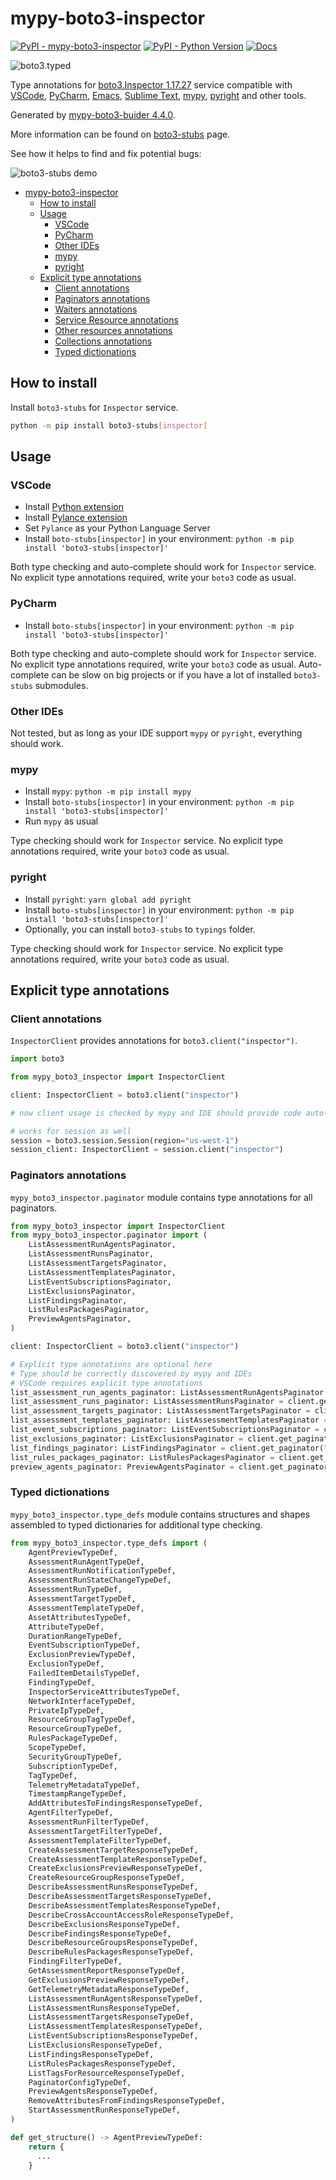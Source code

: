 # mypy-boto3-inspector

[![PyPI - mypy-boto3-inspector](https://img.shields.io/pypi/v/mypy-boto3-inspector.svg?color=blue)](https://pypi.org/project/mypy-boto3-inspector)
[![PyPI - Python Version](https://img.shields.io/pypi/pyversions/mypy-boto3-inspector.svg?color=blue)](https://pypi.org/project/mypy-boto3-inspector)
[![Docs](https://img.shields.io/readthedocs/mypy-boto3-builder.svg?color=blue)](https://mypy-boto3-builder.readthedocs.io/)

![boto3.typed](https://github.com/vemel/mypy_boto3_builder/raw/master/logo.png)

Type annotations for
[boto3.Inspector 1.17.27](https://boto3.amazonaws.com/v1/documentation/api/1.17.27/reference/services/inspector.html#Inspector) service
compatible with
[VSCode](https://code.visualstudio.com/),
[PyCharm](https://www.jetbrains.com/pycharm/),
[Emacs](https://www.gnu.org/software/emacs/),
[Sublime Text](https://www.sublimetext.com/),
[mypy](https://github.com/python/mypy),
[pyright](https://github.com/microsoft/pyright)
and other tools.

Generated by [mypy-boto3-buider 4.4.0](https://github.com/vemel/mypy_boto3_builder).

More information can be found on [boto3-stubs](https://pypi.org/project/boto3-stubs/) page.

See how it helps to find and fix potential bugs:

![boto3-stubs demo](https://github.com/vemel/mypy_boto3_builder/raw/master/demo.gif)

- [mypy-boto3-inspector](#mypy-boto3-inspector)
  - [How to install](#how-to-install)
  - [Usage](#usage)
    - [VSCode](#vscode)
    - [PyCharm](#pycharm)
    - [Other IDEs](#other-ides)
    - [mypy](#mypy)
    - [pyright](#pyright)
  - [Explicit type annotations](#explicit-type-annotations)
    - [Client annotations](#client-annotations)
    - [Paginators annotations](#paginators-annotations)
    - [Waiters annotations](#waiters-annotations)
    - [Service Resource annotations](#service-resource-annotations)
    - [Other resources annotations](#other-resources-annotations)
    - [Collections annotations](#collections-annotations)
    - [Typed dictionations](#typed-dictionations)

## How to install

Install `boto3-stubs` for `Inspector` service.

```bash
python -m pip install boto3-stubs[inspector]
```

## Usage

### VSCode

- Install [Python extension](https://marketplace.visualstudio.com/items?itemName=ms-python.python)
- Install [Pylance extension](https://marketplace.visualstudio.com/items?itemName=ms-python.vscode-pylance)
- Set `Pylance` as your Python Language Server
- Install `boto-stubs[inspector]` in your environment: `python -m pip install 'boto3-stubs[inspector]'`

Both type checking and auto-complete should work for `Inspector` service.
No explicit type annotations required, write your `boto3` code as usual.

### PyCharm

- Install `boto-stubs[inspector]` in your environment: `python -m pip install 'boto3-stubs[inspector]'`

Both type checking and auto-complete should work for `Inspector` service.
No explicit type annotations required, write your `boto3` code as usual.
Auto-complete can be slow on big projects or if you have a lot of installed `boto3-stubs` submodules.

### Other IDEs

Not tested, but as long as your IDE support `mypy` or `pyright`, everything should work.

### mypy

- Install `mypy`: `python -m pip install mypy`
- Install `boto-stubs[inspector]` in your environment: `python -m pip install 'boto3-stubs[inspector]'`
- Run `mypy` as usual

Type checking should work for `Inspector` service.
No explicit type annotations required, write your `boto3` code as usual.

### pyright

- Install `pyright`: `yarn global add pyright`
- Install `boto-stubs[inspector]` in your environment: `python -m pip install 'boto3-stubs[inspector]'`
- Optionally, you can install `boto3-stubs` to `typings` folder.

Type checking should work for `Inspector` service.
No explicit type annotations required, write your `boto3` code as usual.

## Explicit type annotations

### Client annotations

`InspectorClient` provides annotations for `boto3.client("inspector")`.

```python
import boto3

from mypy_boto3_inspector import InspectorClient

client: InspectorClient = boto3.client("inspector")

# now client usage is checked by mypy and IDE should provide code auto-complete

# works for session as well
session = boto3.session.Session(region="us-west-1")
session_client: InspectorClient = session.client("inspector")
```

### Paginators annotations

`mypy_boto3_inspector.paginator` module contains type annotations for all paginators.

```python
from mypy_boto3_inspector import InspectorClient
from mypy_boto3_inspector.paginator import (
    ListAssessmentRunAgentsPaginator,
    ListAssessmentRunsPaginator,
    ListAssessmentTargetsPaginator,
    ListAssessmentTemplatesPaginator,
    ListEventSubscriptionsPaginator,
    ListExclusionsPaginator,
    ListFindingsPaginator,
    ListRulesPackagesPaginator,
    PreviewAgentsPaginator,
)

client: InspectorClient = boto3.client("inspector")

# Explicit type annotations are optional here
# Type should be correctly discovered by mypy and IDEs
# VSCode requires explicit type annotations
list_assessment_run_agents_paginator: ListAssessmentRunAgentsPaginator = client.get_paginator("list_assessment_run_agents")
list_assessment_runs_paginator: ListAssessmentRunsPaginator = client.get_paginator("list_assessment_runs")
list_assessment_targets_paginator: ListAssessmentTargetsPaginator = client.get_paginator("list_assessment_targets")
list_assessment_templates_paginator: ListAssessmentTemplatesPaginator = client.get_paginator("list_assessment_templates")
list_event_subscriptions_paginator: ListEventSubscriptionsPaginator = client.get_paginator("list_event_subscriptions")
list_exclusions_paginator: ListExclusionsPaginator = client.get_paginator("list_exclusions")
list_findings_paginator: ListFindingsPaginator = client.get_paginator("list_findings")
list_rules_packages_paginator: ListRulesPackagesPaginator = client.get_paginator("list_rules_packages")
preview_agents_paginator: PreviewAgentsPaginator = client.get_paginator("preview_agents")
```







### Typed dictionations

`mypy_boto3_inspector.type_defs` module contains structures and shapes assembled
to typed dictionaries for additional type checking.

```python
from mypy_boto3_inspector.type_defs import (
    AgentPreviewTypeDef,
    AssessmentRunAgentTypeDef,
    AssessmentRunNotificationTypeDef,
    AssessmentRunStateChangeTypeDef,
    AssessmentRunTypeDef,
    AssessmentTargetTypeDef,
    AssessmentTemplateTypeDef,
    AssetAttributesTypeDef,
    AttributeTypeDef,
    DurationRangeTypeDef,
    EventSubscriptionTypeDef,
    ExclusionPreviewTypeDef,
    ExclusionTypeDef,
    FailedItemDetailsTypeDef,
    FindingTypeDef,
    InspectorServiceAttributesTypeDef,
    NetworkInterfaceTypeDef,
    PrivateIpTypeDef,
    ResourceGroupTagTypeDef,
    ResourceGroupTypeDef,
    RulesPackageTypeDef,
    ScopeTypeDef,
    SecurityGroupTypeDef,
    SubscriptionTypeDef,
    TagTypeDef,
    TelemetryMetadataTypeDef,
    TimestampRangeTypeDef,
    AddAttributesToFindingsResponseTypeDef,
    AgentFilterTypeDef,
    AssessmentRunFilterTypeDef,
    AssessmentTargetFilterTypeDef,
    AssessmentTemplateFilterTypeDef,
    CreateAssessmentTargetResponseTypeDef,
    CreateAssessmentTemplateResponseTypeDef,
    CreateExclusionsPreviewResponseTypeDef,
    CreateResourceGroupResponseTypeDef,
    DescribeAssessmentRunsResponseTypeDef,
    DescribeAssessmentTargetsResponseTypeDef,
    DescribeAssessmentTemplatesResponseTypeDef,
    DescribeCrossAccountAccessRoleResponseTypeDef,
    DescribeExclusionsResponseTypeDef,
    DescribeFindingsResponseTypeDef,
    DescribeResourceGroupsResponseTypeDef,
    DescribeRulesPackagesResponseTypeDef,
    FindingFilterTypeDef,
    GetAssessmentReportResponseTypeDef,
    GetExclusionsPreviewResponseTypeDef,
    GetTelemetryMetadataResponseTypeDef,
    ListAssessmentRunAgentsResponseTypeDef,
    ListAssessmentRunsResponseTypeDef,
    ListAssessmentTargetsResponseTypeDef,
    ListAssessmentTemplatesResponseTypeDef,
    ListEventSubscriptionsResponseTypeDef,
    ListExclusionsResponseTypeDef,
    ListFindingsResponseTypeDef,
    ListRulesPackagesResponseTypeDef,
    ListTagsForResourceResponseTypeDef,
    PaginatorConfigTypeDef,
    PreviewAgentsResponseTypeDef,
    RemoveAttributesFromFindingsResponseTypeDef,
    StartAssessmentRunResponseTypeDef,
)

def get_structure() -> AgentPreviewTypeDef:
    return {
      ...
    }
```

